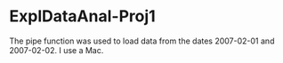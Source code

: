 # ExplDataAnal-Proj1

The pipe function was used to load data from the dates 2007-02-01 and 2007-02-02. 
I use a Mac.
